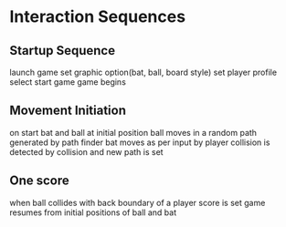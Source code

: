 # Interaction Sequences

## Startup Sequence

launch game
set graphic option(bat, ball, board style)
set player profile
select start game
game begins

## Movement Initiation

on start bat and ball at initial position
ball moves in a random path generated by path finder
bat moves as per input by player
collision is detected by collision and new path is set

## One score

when ball collides with back boundary of a player
score is set
game resumes from initial positions of ball and bat
